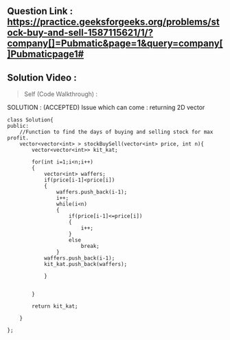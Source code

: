 ## Question Link : https://practice.geeksforgeeks.org/problems/stock-buy-and-sell-1587115621/1/?company[]=Pubmatic&page=1&query=company[]Pubmaticpage1# <br>

## Solution Video : 
> Self (Code Walkthrough) :

SOLUTION : (ACCEPTED) 
Issue which can come : returning 2D vector 

```
class Solution{
public:
    //Function to find the days of buying and selling stock for max profit.
    vector<vector<int> > stockBuySell(vector<int> price, int n){
        vector<vector<int>> kit_kat;
        
        for(int i=1;i<n;i++)
        {
            vector<int> waffers;
            if(price[i-1]<price[i])
            {
                waffers.push_back(i-1);
                i++;
                while(i<n) 
                {
                    if(price[i-1]<=price[i])
                    {
                        i++;
                    }
                    else 
                        break;
                }
            waffers.push_back(i-1);
            kit_kat.push_back(waffers);
                
            }
            
            
        }
        
        return kit_kat;
        
    }
    
};
```

